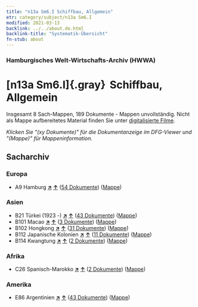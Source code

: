 ```yaml
---
title: "n13a Sm6.I Schiffbau, Allgemein"
etr: category/subject/n13a Sm6.I
modified: 2021-03-13
backlink: ../../about.de.html
backlink-title: "Systematik-Übersicht"
fn-stub: about
---
```


### Hamburgisches Welt-Wirtschafts-Archiv (HWWA)
# [n13a Sm6.I]{.gray}&#8201; Schiffbau, Allgemein&#160; 




Insgesamt 8 Sach-Mappen, 189 Dokumente - Mappen unvollständig.
Nicht als Mappe aufbereitetes Material finden Sie unter [digitalisierte Filme](/film/h1_sh).

_Klicken Sie "(xy Dokumente)" für die Dokumentanzeige im DFG-Viewer und "(Mappe)" für Mappeninformation._

## Sacharchiv




### Europa

- A9 Hamburg [**&nearr;**](../../../geo/i/140905/about.de.html "Hamburg (alle Mappen)") [**&uarr;**](../../../geo/about.de.html#A9 "Ländersystematik") (<a href="https://pm20.zbw.eu/dfgview/sh/140905,145122" title="über: Hamburg : Schiffbau, Allgemein" target="_blank">54 Dokumente</a>) ([Mappe](../../../../folder/sh/1409xx/140905/1451xx/145122/about.de.html))

### Asien

- B21 Türkei (1923 -) [**&nearr;**](../../../geo/i/141111/about.de.html "Türkei (1923 -) (alle Mappen)") [**&uarr;**](../../../geo/about.de.html#B21 "Ländersystematik") (<a href="https://pm20.zbw.eu/dfgview/sh/141111,145122" title="über: Türkei (1923 -) : Schiffbau, Allgemein" target="_blank">43 Dokumente</a>) ([Mappe](../../../../folder/sh/1411xx/141111/1451xx/145122/about.de.html))
- B101 Macao [**&nearr;**](../../../geo/i/141267/about.de.html "Macao (alle Mappen)") [**&uarr;**](../../../geo/about.de.html#B101 "Ländersystematik") (<a href="https://pm20.zbw.eu/dfgview/sh/141267,145122" title="über: Macao : Schiffbau, Allgemein" target="_blank">3 Dokumente</a>) ([Mappe](../../../../folder/sh/1412xx/141267/1451xx/145122/about.de.html))
- B102 Hongkong [**&nearr;**](../../../geo/i/141268/about.de.html "Hongkong (alle Mappen)") [**&uarr;**](../../../geo/about.de.html#B102 "Ländersystematik") (<a href="https://pm20.zbw.eu/dfgview/sh/141268,145122" title="über: Hongkong : Schiffbau, Allgemein" target="_blank">31 Dokumente</a>) ([Mappe](../../../../folder/sh/1412xx/141268/1451xx/145122/about.de.html))
- B112 Japanische Kolonien [**&nearr;**](../../../geo/i/141273/about.de.html "Japanische Kolonien (alle Mappen)") [**&uarr;**](../../../geo/about.de.html#B112 "Ländersystematik") (<a href="https://pm20.zbw.eu/dfgview/sh/141273,145122" title="über: Japanische Kolonien : Schiffbau, Allgemein" target="_blank">11 Dokumente</a>) ([Mappe](../../../../folder/sh/1412xx/141273/1451xx/145122/about.de.html))
- B114 Kwangtung [**&nearr;**](../../../geo/i/141275/about.de.html "Kwangtung (alle Mappen)") [**&uarr;**](../../../geo/about.de.html#B114 "Ländersystematik") (<a href="https://pm20.zbw.eu/dfgview/sh/141275,145122" title="über: Kwangtung : Schiffbau, Allgemein" target="_blank">2 Dokumente</a>) ([Mappe](../../../../folder/sh/1412xx/141275/1451xx/145122/about.de.html))

### Afrika

- C26 Spanisch-Marokko [**&nearr;**](../../../geo/i/141359/about.de.html "Spanisch-Marokko (alle Mappen)") [**&uarr;**](../../../geo/about.de.html#C26 "Ländersystematik") (<a href="https://pm20.zbw.eu/dfgview/sh/141359,145122" title="über: Spanisch-Marokko : Schiffbau, Allgemein" target="_blank">2 Dokumente</a>) ([Mappe](../../../../folder/sh/1413xx/141359/1451xx/145122/about.de.html))

### Amerika

- E86 Argentinien [**&nearr;**](../../../geo/i/141692/about.de.html "Argentinien (alle Mappen)") [**&uarr;**](../../../geo/about.de.html#E86 "Ländersystematik") (<a href="https://pm20.zbw.eu/dfgview/sh/141692,145122" title="über: Argentinien : Schiffbau, Allgemein" target="_blank">43 Dokumente</a>) ([Mappe](../../../../folder/sh/1416xx/141692/1451xx/145122/about.de.html))


